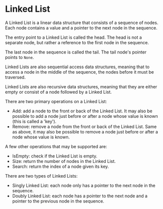 # Linked List

A Linked List is a linear data structure that consists of a sequence of nodes. Each node contains a value and a pointer to the next node in the sequence. 

The entry point to a Linked List is called the head. The head is not a separate node, but rather a reference to the first node in the sequence.

The last node in the sequence is called the tail. The tail node's pointer points to `None`.

Linked Lists are also sequential access data structures, meaning that to access a node in the middle of the sequence, the nodes before it must be traversed.

Linked Lists are also recursive data structures, meaning that they are either empty or consist of a node followed by a Linked List.

There are two primary operations on a Linked List:
- Add: add a node to the front or back of the Linked List. It may also be possible to add a node just before or after a node whose value is known (this is called a 'key').
- Remove: remove a node from the front or back of the Linked List. Same as above, it may also be possible to remove a node just before or after a node whose value is known.

A few other operations that may be supported are:
- IsEmpty: check if the Linked List is empty.
- Size: return the number of nodes in the Linked List.
- Search: return the index of a node given its key.

There are two types of Linked Lists:
- Singly Linked List: each node only has a pointer to the next node in the sequence.
- Doubly Linked List: each node has a pointer to the next node and a pointer to the previous node in the sequence.